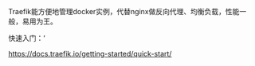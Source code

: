 

Traefik能方便地管理docker实例，代替nginx做反向代理、均衡负载，性能一般，易用为王。

快速入门：‘

https://docs.traefik.io/getting-started/quick-start/




